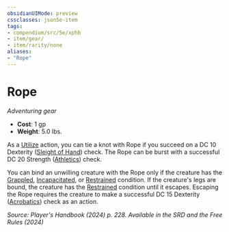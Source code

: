 ```yaml
---
obsidianUIMode: preview
cssclasses: json5e-item
tags:
- compendium/src/5e/xphb
- item/gear/
- item/rarity/none
aliases: 
- "Rope"
---
```

# Rope
*Adventuring gear*  


- **Cost**: 1 gp
- **Weight**: 5.0 lbs.

As a [Utilize](actions.md#Utilize) action, you can tie a knot with Rope if you succeed on a DC 10 Dexterity ([Sleight of Hand](skills.md#Sleight%20of%20Hand)) check. The Rope can be burst with a successful DC 20 Strength ([Athletics](skills.md#Athletics)) check.

You can bind an unwilling creature with the Rope only if the creature has the [Grappled](conditions.md#Grappled), [Incapacitated](conditions.md#Incapacitated), or [Restrained](conditions.md#Restrained) condition. If the creature's legs are bound, the creature has the [Restrained](conditions.md#Restrained) condition until it escapes. Escaping the Rope requires the creature to make a successful DC 15 Dexterity ([Acrobatics](skills.md#Acrobatics)) check as an action.

*Source: Player's Handbook (2024) p. 228. Available in the <span title='Systems Reference Document (5.2)'>SRD</span> and the Free Rules (2024)*